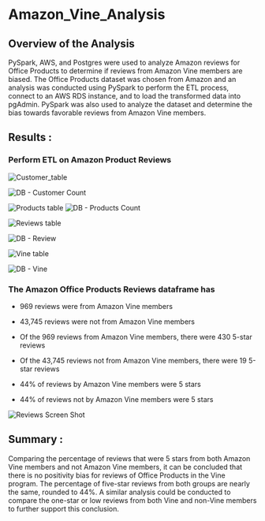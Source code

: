 # Amazon_Vine_Analysis

## Overview of the Analysis
PySpark, AWS, and Postgres were used to analyze Amazon reviews for Office Products to determine if reviews from Amazon Vine members are biased. The Office Products dataset was chosen from Amazon and an analysis was conducted using PySpark to perform the ETL process, connect to an AWS RDS instance, and to load the transformed data into pgAdmin. PySpark was also used to analyze the dataset and determine the bias towards favorable reviews from Amazon Vine members.



## Results : 

### Perform ETL on Amazon Product Reviews

![Customer_table](https://github.com/raajasrini/Amazon_Vine_Analysis/blob/main/images/2.png)

![DB - Customer Count](https://github.com/raajasrini/Amazon_Vine_Analysis/blob/main/images/7.png)

![Products table](https://github.com/raajasrini/Amazon_Vine_Analysis/blob/main/images/3.png)
![DB - Products Count](https://github.com/raajasrini/Amazon_Vine_Analysis/blob/main/images/8.png)

![Reviews table](https://github.com/raajasrini/Amazon_Vine_Analysis/blob/main/images/4.png)

![DB - Review](https://github.com/raajasrini/Amazon_Vine_Analysis/blob/main/images/6.png)

![Vine table](https://github.com/raajasrini/Amazon_Vine_Analysis/blob/main/images/5.png)

![DB - Vine](https://github.com/raajasrini/Amazon_Vine_Analysis/blob/main/images/9.png)


### The Amazon Office Products Reviews dataframe has

* 969 reviews were from Amazon Vine members

* 43,745 reviews were not from Amazon Vine members

* Of the 969 reviews from Amazon Vine members, there were 430 5-star reviews

* Of the 43,745 reviews not from Amazon Vine members, there were 19 5-star reviews

* 44% of reviews by Amazon Vine members were 5 stars

* 44% of reviews not by Amazon Vine members were 5 stars

![Reviews Screen Shot](https://github.com/raajasrini/Amazon_Vine_Analysis/blob/main/images/d25.png)

## Summary :
Comparing the percentage of reviews that were 5 stars from both Amazon Vine members and not Amazon Vine members, it can be concluded that there is no positivity bias for reviews of Office Products in the Vine program. The percentage of five-star reviews from both groups are nearly the same, rounded to 44%. A similar analysis could be conducted to compare the one-star or low reviews from both Vine and non-Vine members to further support this conclusion.


